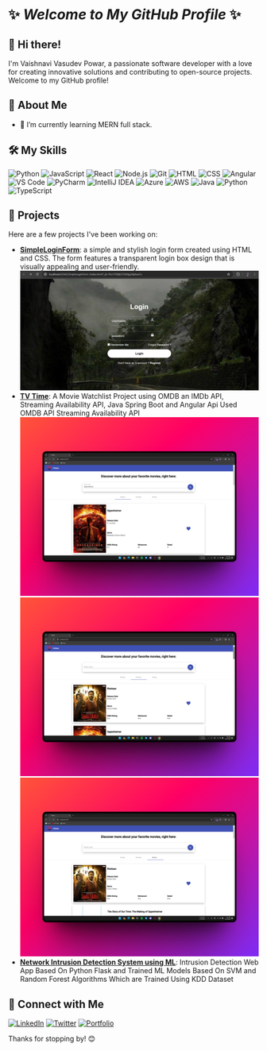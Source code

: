 


<!--
**powar02vaishnavi/powar02vaishnavi** is a ✨ _special_ ✨ repository because its `README.md` (this file) appears on your GitHub profile.

Here are some ideas to get you started:

- 🔭 I’m currently working on ...
- 🌱 I’m currently learning ...
- 👯 I’m looking to collaborate on ...
- 🤔 I’m looking for help with ...
- 💬 Ask me about ...
- 📫 How to reach me: ...
- 😄 Pronouns: ...
- ⚡ Fun fact: ...
-->
# ✨ _Welcome to My GitHub Profile_ ✨

<!--![GitHub followers](https://img.shields.io/github/followers/your-username?style=social)
![GitHub stars](https://img.shields.io/github/stars/your-username?style=social)
![Twitter Follow](https://img.shields.io/twitter/follow/your-twitter-handle?style=social) -->

## 👋 Hi there!
I'm Vaishnavi Vasudev Powar, a passionate software developer with a love for creating innovative solutions and contributing to open-source projects. Welcome to my GitHub profile!

<!--![Profile views](https://komarev.com/ghpvc/?username=your-username&color=blueviolet)-->

## 🚀 About Me
- 🌱 I’m currently learning MERN full stack.



## 🛠️ My Skills
![Python](https://img.shields.io/badge/Python-3670A0?style=for-the-badge&logo=python&logoColor=ffdd54)
![JavaScript](https://img.shields.io/badge/JavaScript-323330?style=for-the-badge&logo=javascript&logoColor=F7DF1E)
![React](https://img.shields.io/badge/React-20232A?style=for-the-badge&logo=react&logoColor=61DAFB)
![Node.js](https://img.shields.io/badge/Node.js-339933?style=for-the-badge&logo=nodedotjs&logoColor=white)
![Git](https://img.shields.io/badge/Git-F05032?style=for-the-badge&logo=git&logoColor=white)
![HTML](https://img.shields.io/badge/HTML5-E34F26?style=for-the-badge&logo=html5&logoColor=white)
![CSS](https://img.shields.io/badge/CSS3-1572B6?style=for-the-badge&logo=css3&logoColor=white)
![Angular](https://img.shields.io/badge/Angular-DD0031?style=for-the-badge&logo=angular&logoColor=white)
![VS Code](https://img.shields.io/badge/VS%20Code-007ACC?style=for-the-badge&logo=visual-studio-code&logoColor=white)
![PyCharm](https://img.shields.io/badge/PyCharm-000000?style=for-the-badge&logo=pycharm&logoColor=white)
![IntelliJ IDEA](https://img.shields.io/badge/IntelliJ%20IDEA-000000?style=for-the-badge&logo=intellij-idea&logoColor=white)
![Azure](https://img.shields.io/badge/Azure-0078D4?style=for-the-badge&logo=microsoft-azure&logoColor=white)
![AWS](https://img.shields.io/badge/AWS-232F3E?style=for-the-badge&logo=amazon-aws&logoColor=white)
![Java](https://img.shields.io/badge/Java-007396?style=for-the-badge&logo=java&logoColor=white)
![Python](https://img.shields.io/badge/Python-3670A0?style=for-the-badge&logo=python&logoColor=ffdd54)
![TypeScript](https://img.shields.io/badge/TypeScript-007ACC?style=for-the-badge&logo=typescript&logoColor=white)








## 📂 Projects
Here are a few projects I've been working on:
- [**SimpleLoginForm**](https://github.com/powar02vaishnavi/SimpleLoginForm-/tree/main):
a simple and stylish login form created using HTML and CSS. The form features a transparent login box design that is visually appealing and user-friendly.
![Login Form Demo](https://github.com/powar02vaishnavi/SimpleLoginForm-/blob/main/Screenshot.png)
- [**TV Time**](https://github.com/powar02vaishnavi/tvtime):
 A Movie Watchlist Project using OMDB an IMDb API, Streaming Availability API, Java Spring Boot and Angular
    Api Used
      OMDB API
      Streaming Availability API
  ![Results](https://github.com/powar02vaishnavi/tvtime/raw/main/assets/results.png)
  ![Favorite List](https://github.com/powar02vaishnavi/tvtime/raw/main/assets/favorite_list.png)
  ![Search History](https://github.com/powar02vaishnavi/tvtime/blob/main/assets/search_history_list.png)
- [**Network Intrusion Detection System using ML**](https://github.com/powar02vaishnavi/IntrusionDetectionSystem):
 Intrusion Detection Web App Based On Python Flask and Trained ML Models Based On SVM and Random Forest Algorithms Which are Trained Using KDD Dataset


## 🤝 Connect with Me
[![LinkedIn](https://img.shields.io/badge/LinkedIn-0077B5?style=for-the-badge&logo=linkedin&logoColor=white)](https://www.linkedin.com/in/vaishnavi2powar)
[![Twitter](https://img.shields.io/badge/Twitter-1DA1F2?style=for-the-badge&logo=twitter&logoColor=white)](https://twitter.com/powar_vaishnavi)
[![Portfolio](https://img.shields.io/badge/Portfolio-000000?style=for-the-badge&logo=About.me&logoColor=white)](https://vaishnavipowar.netlify.app/)

Thanks for stopping by! 😊

